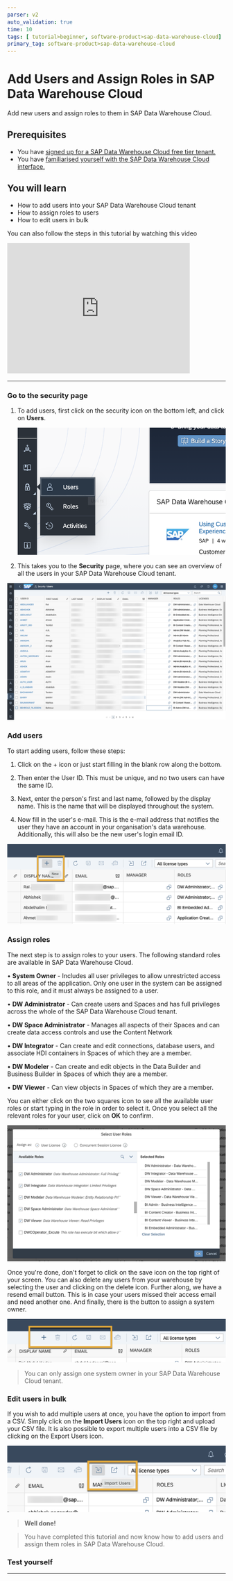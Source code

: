 ```yaml
---
parser: v2
auto_validation: true
time: 10
tags: [ tutorial>beginner, software-product>sap-data-warehouse-cloud]
primary_tag: software-product>sap-data-warehouse-cloud
---
```


# Add Users and Assign Roles in SAP Data Warehouse Cloud
<!-- description --> Add new users and assign roles to them in SAP Data Warehouse Cloud.

## Prerequisites
 - You have [signed up for a SAP Data Warehouse Cloud free tier tenant.](data-warehouse-cloud-1-begin-trial)
 - You have [familiarised yourself with the SAP Data Warehouse Cloud interface.](data-warehouse-cloud-2-interface)


## You will learn
  - How to add users into your SAP Data Warehouse Cloud tenant
  - How to assign roles to users
  - How to edit users in bulk

  You can also follow the steps in this tutorial by watching this video

  <iframe id="kmsembed-1_8xz2d1e5" width="421" height="300" src="https://video.sap.com/embed/secure/iframe/entryId/1_8xz2d1e5/uiConfId/30317401/pbc/122287171/st/0" class="kmsembed" allowfullscreen webkitallowfullscreen mozAllowFullScreen allow="autoplay *; fullscreen *; encrypted-media *" referrerPolicy="no-referrer-when-downgrade" sandbox="allow-downloads allow-forms allow-same-origin allow-scripts allow-top-navigation allow-pointer-lock allow-popups allow-modals allow-orientation-lock allow-popups-to-escape-sandbox allow-presentation allow-top-navigation-by-user-activation" frameborder="0" title="T03 - Add Users & Assign Roles"></iframe>

---

### Go to the security page


1.	To add users, first click on the security icon on the bottom left, and click on **Users**.

    ![Users](T03-Picture1.png)

2. This takes you to the **Security** page, where you can see an overview of all the users in your SAP Data Warehouse Cloud tenant.

![UsersPage](T03-Picture2.png)


### Add users


To start adding users, follow these steps:

1. Click on the + icon or just start filling in the blank row along the bottom.

2.	Then enter the User ID. This must be unique, and no two users can have the same ID.

3.	Next, enter the person's first and last name, followed by the display name. This is the name that will be displayed throughout the system.

4.	Now fill in the user's e-mail. This is the e-mail address that notifies the user they have an account in your organisation's data warehouse. Additionally, this will also be the new user's login email ID.

![Add Users](T03-Picture3.png)


### Assign roles


The next step is to assign roles to your users. The following standard roles are available in SAP Data Warehouse Cloud.

•	**System Owner** - Includes all user privileges to allow unrestricted access to all areas of the application. Only one user in the system can be assigned to this role, and it must always be assigned to a user.


•	**DW Administrator** - Can create users and Spaces and has full privileges across the whole of the SAP Data Warehouse Cloud tenant.


•	**DW Space Administrator** - Manages all aspects of their Spaces and can create data access controls and use the Content Network


•	**DW Integrator** - Can create and edit connections, database users, and associate HDI containers in Spaces of which they are a member.


•	**DW Modeler** - Can create and edit objects in the Data Builder and Business Builder in Spaces of which they are a member.


•	**DW Viewer** - Can view objects in Spaces of which they are a member.

You can either click on the two squares icon to see all the available user roles or start typing in the role in order to select it. Once you select all the relevant roles for your user, click on **OK** to confirm.

![User Roles](T03-Picture4.png)

Once you're done, don't forget to click on the save icon on the top right of your screen. You can also delete any users from your warehouse by selecting the user and clicking on the delete icon. Further along, we have a resend email button. This is in case your users missed their access email and need another one. And finally, there is the button to assign a system owner.

![Save](T03-Picture6.png)


> You can only assign one system owner in your SAP Data Warehouse Cloud tenant.



### Edit users in bulk


If you wish to add multiple users at once, you have the option to import from a CSV. Simply click on the **Import Users** icon on the top right and upload your CSV file. It is also possible to export multiple users into a CSV file by clicking on the Export Users icon.

![Bulk Users](T03-Picture5.png)

> **Well done!**

> You have completed this tutorial and now know how to add users and assign them roles in SAP Data Warehouse Cloud.


### Test yourself




---

